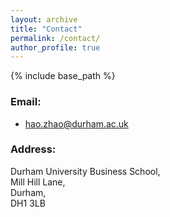 ```yaml
---
layout: archive
title: "Contact"
permalink: /contact/
author_profile: true
---
```


{% include base_path %}

### Email: 

<div>
  <ul>
    <li> 
      <a href="mailto:hao.zhao@durham.ac.uk">hao.zhao@durham.ac.uk</a>
      <span id="workingstatus"></span> 
      <span id="uktime"></span>
    </li>
  </ul>
</div>

<style>
  #workingstatus {
    display: inline-block;
    width: 12px;
    height: 12px;
    border-radius: 50%;
    margin-left: 4px;
    text-align: center;
  }

  .available {
    background-color: #2ecc71;
  }

  .unavailable {
    background-color: #bdc3c7;
  }

  .limited {
    background-color: orange;
  }

  #workingstatus::before {
    content: "";
    display: block;
    width: 6px;
    height: 6px;
    background-color: white;
    border-radius: 50%;
    margin: 3px;
  }
</style>

<script src="https://cdnjs.cloudflare.com/ajax/libs/moment.js/2.29.1/moment.min.js"></script>

<script>
  function updateWorkingStatus() {
    var now = moment();
    var ukHours = now.utcOffset(0).utc().add(1, 'hours').hour();
    var ukMinutes = now.utcOffset(0).utc().minute();
    var ukSeconds = now.utcOffset(0).utc().second();
    var workingStatusElement = document.getElementById('workingstatus');
    var ukTimeElement = document.getElementById('uktime');

    if ((ukHours >= 9 && ukHours < 12) || (ukHours >= 15 && ukHours < 20)) {
      workingStatusElement.className = 'available';
    } else if (ukHours >= 23 || (ukHours >= 0 && ukHours < 9)) {
      workingStatusElement.className = 'unavailable';
    } else {
      workingStatusElement.className = 'limited';
    }
    
    var ukTimeString = moment().utcOffset(0).add(1, 'hours').format('h:mm:ss A'); 
    ukTimeElement.textContent =  ukTimeString + ' (UK time)';

    setTimeout(updateWorkingStatus, 1000);
  }
  
  updateWorkingStatus();
</script>


### Address:

Durham University Business School, <br>
Mill Hill Lane, <br>
Durham, <br>
DH1 3LB
